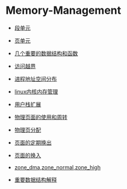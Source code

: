 # Memory-Management
* [段单元](https://github.com/wangdongyu1989/Memory-Management/blob/master/%E6%AE%B5%E5%8D%95%E5%85%83.md)

* [页单元](https://github.com/wangdongyu1989/Memory-Management/blob/master/%E9%A1%B5%E5%8D%95%E5%85%83.md)

* [几个重要的数据结构和函数](https://github.com/wangdongyu1989/Memory-Management/blob/master/%E5%87%A0%E4%B8%AA%E9%87%8D%E8%A6%81%E7%9A%84%E6%95%B0%E6%8D%AE%E7%BB%93%E6%9E%84%E5%92%8C%E5%87%BD%E6%95%B0.md)

* [访问越界](https://github.com/wangdongyu1989/Memory-Management/blob/master/%E8%AE%BF%E9%97%AE%E8%B6%8A%E7%95%8C.md)

* [进程地址空间分布](https://github.com/wangdongyu1989/Memory-Management/blob/master/%E8%BF%9B%E7%A8%8B%E5%9C%B0%E5%9D%80%E7%A9%BA%E9%97%B4%E5%88%86%E5%B8%83.md)

* [linux内核内存管理](https://github.com/wangdongyu1989/Memory-Management/blob/master/linux%E5%86%85%E6%A0%B8%E5%86%85%E5%AD%98%E7%AE%A1%E7%90%86(ZONE_DMA%20ZONE_NORMAL%20ZONE_HIGHMEM%E4%BB%8B%E7%BB%8D).md)

* [用户栈扩展](https://github.com/wangdongyu1989/Memory-Management/blob/master/%E7%94%A8%E6%88%B7%E6%A0%88%E7%9A%84%E6%89%A9%E5%B1%95.md)

* [物理页面的使用和周转](https://github.com/wangdongyu1989/Memory-Management/blob/master/%E7%89%A9%E7%90%86%E9%A1%B5%E9%9D%A2%E7%9A%84%E4%BD%BF%E7%94%A8%E5%92%8C%E5%91%A8%E8%BD%AC.md)

* [物理页分配](https://github.com/wangdongyu1989/Memory-Management/blob/master/%E7%89%A9%E7%90%86%E9%A1%B5%E9%9D%A2%E7%9A%84%E5%88%86%E9%85%8D.md)

* [页面的定期换出](https://github.com/wangdongyu1989/Memory-Management/blob/master/%E9%A1%B5%E9%9D%A2%E7%9A%84%E5%AE%9A%E6%9C%9F%E6%8D%A2%E5%87%BA.md)

* [页面的换入](https://github.com/wangdongyu1989/Memory-Management/blob/master/%E9%A1%B5%E9%9D%A2%E7%9A%84%E6%8D%A2%E5%85%A5.md)

* [zone_dma,zone_normal,zone_high](https://github.com/wangdongyu1989/Memory-Management/blob/master/linux%E5%86%85%E6%A0%B8%E5%86%85%E5%AD%98%E7%AE%A1%E7%90%86(ZONE_DMA%20ZONE_NORMAL%20ZONE_HIGHMEM%E4%BB%8B%E7%BB%8D).md)

* [重要数据结构解释](https://github.com/wangdongyu1989/Memory-Management/blob/master/%E9%87%8D%E8%A6%81%E6%95%B0%E6%8D%AE%E7%BB%93%E6%9E%84%E8%A7%A3%E9%87%8A.md)
